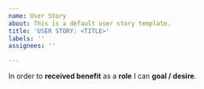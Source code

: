 ```yaml
---
name: User Story
about: This is a default user story template.
title: 'USER STORY: <TITLE>'
labels: ''
assignees: ''

---
```


In order to **received benefit** as a **role** I can **goal / desire**.
